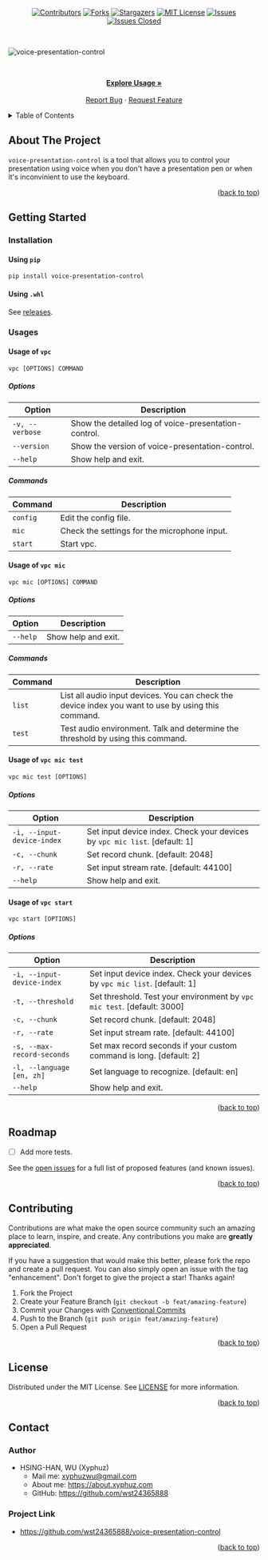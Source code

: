 <div id="top"></div>

<!-- PROJECT SHIELDS -->

[<div align="center"> ![Contributors][contributors-shield]][contributors-url]
[![Forks][forks-shield]][forks-url]
[![Stargazers][stars-shield]][stars-url]
[![MIT License][license-shield]][license-url]
[![Issues][issues-shield]][issues-url]
[![Issues Closed][issues-closed-shield]</div>][issues-closed-url]

<br />

<!-- PROJECT LOGO -->

![voice-presentation-control](https://socialify.git.ci/wst24365888/voice-presentation-control/image?description=1&font=KoHo&name=1&owner=1&pattern=Circuit%20Board&theme=Light)

<br />
<div align="center">
<p align="center">
    <a href="https://github.com/wst24365888/voice-presentation-control#usage"><strong>Explore Usage »</strong></a>
    <br />
    <br />
    <a href="https://github.com/wst24365888/voice-presentation-control/issues">Report Bug</a>
    ·
    <a href="https://github.com/wst24365888/voice-presentation-control/issues">Request Feature</a>
  </p>
</div>

<!-- TABLE OF CONTENTS -->

<details>
  <summary>Table of Contents</summary>
  <ol>
    <li>
      <a href="#about-the-project">About The Project</a>
    </li>
    <li>
      <a href="#getting-started">Getting Started</a>
      <ul>
        <li><a href="#installation">Installation</a></li>
        <li><a href="#usages">Usages</a></li>
      </ul>
    </li>
    <li><a href="#roadmap">Roadmap</a></li>
    <li><a href="#contributing">Contributing</a></li>
    <li><a href="#license">License</a></li>
    <li><a href="#contact">Contact</a></li>
  </ol>
</details>

<!-- ABOUT THE PROJECT -->

## About The Project

`voice-presentation-control` is a tool that allows you to control your presentation using voice when you don't have a presentation pen or when it's inconvinient to use the keyboard.

<p align="right">(<a href="#top">back to top</a>)</p>

<!-- GETTING STARTED -->

## Getting Started

### Installation

#### Using `pip`

`pip install voice-presentation-control`

#### Using `.whl`

See [releases](https://github.com/wst24365888/voice-presentation-control/releases).

### Usages

#### Usage of `vpc`

`vpc [OPTIONS] COMMAND`

##### Options

| Option          | Description                                          |
| --------------- | ---------------------------------------------------- |
| `-v, --verbose` | Show the detailed log of voice-presentation-control. |
| `--version`     | Show the version of voice-presentation-control.      |
| `--help`        | Show help and exit.                                  |

##### Commands

| Command  | Description                                  |
| -------- | -------------------------------------------- |
| `config` | Edit the config file.                        |
| `mic`    | Check the settings for the microphone input. |
| `start`  | Start vpc.                                   |

#### Usage of `vpc mic`

`vpc mic [OPTIONS] COMMAND`

##### Options

| Option   | Description         |
| -------- | ------------------- |
| `--help` | Show help and exit. |

##### Commands

| Command | Description                                                                                         |
| ------- | --------------------------------------------------------------------------------------------------- |
| `list`  | List all audio input devices. You can check the device index you want to use by using this command. |
| `test`  | Test audio environment. Talk and determine the threshold by using this command.                     |

#### Usage of `vpc mic test`

`vpc mic test [OPTIONS]`

##### Options

| Option                     | Description                                                                |
| -------------------------- | -------------------------------------------------------------------------- |
| `-i, --input-device-index` | Set input device index. Check your devices by `vpc mic list`. [default: 1] |
| `-c, --chunk`              | Set record chunk.  [default: 2048]                                         |
| `-r, --rate`               | Set input stream rate.  [default: 44100]                                   |
| `--help`                   | Show help and exit.                                                        |

#### Usage of `vpc start`

`vpc start [OPTIONS]`

##### Options

| Option                     | Description                                                                |
| -------------------------- | -------------------------------------------------------------------------- |
| `-i, --input-device-index` | Set input device index. Check your devices by `vpc mic list`. [default: 1] |
| `-t, --threshold`          | Set threshold. Test your environment by `vpc mic test`.  [default: 3000]   |
| `-c, --chunk`              | Set record chunk.  [default: 2048]                                         |
| `-r, --rate`               | Set input stream rate.  [default: 44100]                                   |
| `-s, --max-record-seconds` | Set max record seconds if your custom command is long.  [default: 2]       |
| `-l, --language [en, zh]`  | Set language to recognize.  [default: en]                                  |
| `--help`                   | Show help and exit.                                                        |

<p align="right">(<a href="#top">back to top</a>)</p>

<!-- ROADMAP -->

## Roadmap

- [ ] Add more tests.

See the [open issues](https://github.com/wst24365888/voice-presentation-control/issues)
for a full list of proposed features (and known issues).

<p align="right">(<a href="#top">back to top</a>)</p>

<!-- CONTRIBUTING -->

## Contributing

Contributions are what make the open source community such an amazing place to
learn, inspire, and create. Any contributions you make are **greatly
appreciated**.

If you have a suggestion that would make this better, please fork the repo and
create a pull request. You can also simply open an issue with the tag
"enhancement". Don't forget to give the project a star! Thanks again!

1. Fork the Project
2. Create your Feature Branch (`git checkout -b feat/amazing-feature`)
3. Commit your Changes with
   [Conventional Commits](https://www.conventionalcommits.org/en/v1.0.0/)
4. Push to the Branch (`git push origin feat/amazing-feature`)
5. Open a Pull Request

<p align="right">(<a href="#top">back to top</a>)</p>

<!-- LICENSE -->

## License

Distributed under the MIT License. See
[LICENSE](https://github.com/wst24365888/voice-presentation-control/blob/main/LICENSE)
for more information.

<p align="right">(<a href="#top">back to top</a>)</p>

<!-- CONTACT -->

## Contact

### Author

- HSING-HAN, WU (Xyphuz)
  - Mail me: xyphuzwu@gmail.com
  - About me: <https://about.xyphuz.com>
  - GitHub: <https://github.com/wst24365888>

### Project Link

- <https://github.com/wst24365888/voice-presentation-control>

<p align="right">(<a href="#top">back to top</a>)</p>

[contributors-shield]: https://img.shields.io/github/contributors/wst24365888/voice-presentation-control.svg?style=for-the-badge
[contributors-url]: https://github.com/wst24365888/voice-presentation-control/graphs/contributors
[forks-shield]: https://img.shields.io/github/forks/wst24365888/voice-presentation-control.svg?style=for-the-badge
[forks-url]: https://github.com/wst24365888/voice-presentation-control/network/members
[stars-shield]: https://img.shields.io/github/stars/wst24365888/voice-presentation-control.svg?style=for-the-badge
[stars-url]: https://github.com/wst24365888/voice-presentation-control/stargazers
[issues-shield]: https://img.shields.io/github/issues/wst24365888/voice-presentation-control.svg?style=for-the-badge
[issues-url]: https://github.com/wst24365888/voice-presentation-control/issues
[issues-closed-shield]: https://img.shields.io/github/issues-closed/wst24365888/voice-presentation-control.svg?style=for-the-badge
[issues-closed-url]: https://github.com/wst24365888/voice-presentation-control/issues?q=is%3Aissue+is%3Aclosed
[license-shield]: https://img.shields.io/github/license/wst24365888/voice-presentation-control.svg?style=for-the-badge
[license-url]: https://github.com/wst24365888/voice-presentation-control/blob/main/LICENSE
